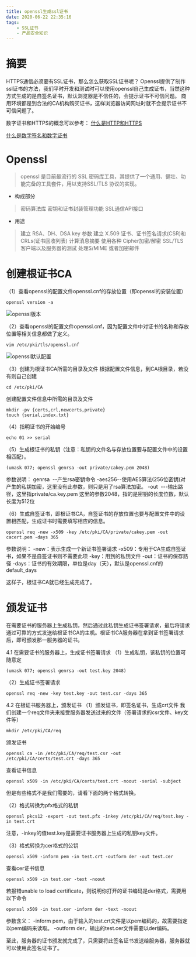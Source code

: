 ```yaml
---
title: openssl生成ssl证书
date: 2020-06-22 22:35:16
tags:
    - SSL证书
    - 产品安全知识
---
```


# 摘要
HTTPS通信必须要有SSL证书，那么怎么获取SSL证书呢？
Openssl提供了制作ssl证书的方法，我们平时开发和测试时可以使用openssl自己生成证书，当然这种方式生成的是自签名证书，默认浏览器是不信任的，会提示证书不可信问题。
商用环境都是到合法的CA机构购买证书，这样浏览器访问网址时就不会提示证书不可信问题了。

<!--more-->

数字证书和HTTPS的概念可以参考：
[什么是HTTP和HTTPS](http://www.codesecurity.cn/2020/06/14/%E4%BB%80%E4%B9%88%E6%98%AFHTTP%E5%92%8CHTTPS/)

[什么是数字签名和数字证书](http://www.codesecurity.cn/2020/06/13/%E4%BB%80%E4%B9%88%E6%98%AF%E6%95%B0%E5%AD%97%E7%AD%BE%E5%90%8D%E5%92%8C%E6%95%B0%E5%AD%97%E8%AF%81%E4%B9%A6/)

# Openssl
>openssl 是目前最流行的 SSL 密码库工具，其提供了一个通用、健壮、功能完备的工具套件，用以支持SSL/TLS 协议的实现。

* 构成部分

>密码算法库
密钥和证书封装管理功能
SSL通信API接口

* 用途

>建立 RSA、DH、DSA key 参数
建立 X.509 证书、证书签名请求(CSR)和CRLs(证书回收列表)
计算消息摘要
使用各种 Cipher加密/解密
SSL/TLS 客户端以及服务器的测试
处理S/MIME 或者加密邮件


# 创建根证书CA

（1）查看openssl的配置文件openssl.cnf的存放位置（即openssl的安装位置）
```
openssl version -a
```

![openssl版本](openssl版本.png)

（2）查看openssl的配置文件openssl.cnf，因为配置文件中对证书的名称和存放位置等相关信息都做了定义。
```
vim /etc/pki/tls/openssl.cnf
```

![openssl默认配置](openssl默认配置.png)

（3）创建为根证书CA所需的目录及文件
根据配置文件信息，到CA根目录，若没有则自己创建
```
cd /etc/pki/CA
```

创建配置文件信息中所需的目录及文件
```
mkdir -pv {certs,crl,newcerts,private}
touch {serial,index.txt}
```

（4）指明证书的开始编号
```
echo 01 >> serial
```

（5）生成根证书的私钥（注意：私钥的文件名与存放位置要与配置文件中的设置相匹配）。
```
(umask 077; openssl genrsa -out private/cakey.pem 2048)
```

参数说明：
genrsa  --产生rsa密钥命令
-aes256--使用AES算法(256位密钥)对产生的私钥加密，这里没有此参数，则只是用了rsa算法加密。
-out  ---输出路径，这里指private/ca.key.pem
这里的参数2048，指的是密钥的长度位数，默认长度为512位

（6）生成自签证书，即根证书CA，自签证书的存放位置也要与配置文件中的设置相匹配，生成证书时需要填写相应的信息。
```
openssl req -new -x509 -key /etc/pki/CA/private/cakey.pem -out cacert.pem -days 365
```

参数说明：
-new：表示生成一个新证书签署请求
-x509：专用于CA生成自签证书，如果不是自签证书则不需要此项
-key：用到的私钥文件
-out：证书的保存路径
-days：证书的有效期限，单位是day（天），默认是openssl.cnf的default_days

这样子，根证书CA就已经生成完成了。


# 颁发证书
在需要证书的服务器上生成私钥，然后通过此私钥生成证书签署请求，最后将请求通过可靠的方式发送给根证书CA的主机。根证书CA服务器在拿到证书签署请求后，即可颁发那一服务器的证书。

4.1 在需要证书的服务器上，生成证书签署请求
（1）生成私钥，该私钥的位置可随意定
```
(umask 077; openssl genrsa -out test.key 2048)
```

（2）生成证书签署请求
```
openssl req -new -key test.key -out test.csr -days 365
```

4.2 在根证书服务器上，颁发证书
（1）颁发证书，即签名证书，生成crt文件
我们创建一个req文件夹来接受服务器发送过来的文件（签署请求的csr文件、key文件等）
```
mkdir /etc/pki/CA/req
```
颁发证书
```
openssl ca -in /etc/pki/CA/req/test.csr -out /etc/pki/CA/certs/test.crt -days 365
```

查看证书信息
```
openssl x509 -in /etc/pki/CA/certs/test.crt -noout -serial -subject
```
但是有些格式不是我们需要的，请看下面的两个格式转换。

（2）格式转换为pfx格式的私钥
```
openssl pkcs12 -export -out test.pfx -inkey /etc/pki/CA/req/test.key -in test.crt
```
注意，-inkey的值test.key是需要证书服务器上生成的私钥key文件。

（3）格式转换为cer格式的公钥
```
openssl x509 -inform pem -in test.crt -outform der -out test.cer
```
查看cer证书信息
```
openssl x509 -in test.cer -text -noout
```
若报错unable to load certificate，则说明你打开的证书编码是der格式，需要用以下命令
```
openssl x509 -in test.cer -inform der -text -noout
```
参数含义：
-inform pem，由于输入的test.crt文件是以pem编码的，故需要指定以pem编码来读取。
-outform der，输出的test.cer文件需要以der编码。

至此，服务器的证书颁发就完成了，只需要将此签名证书发送给服务器，服务器就可以使用此签名证书了。

